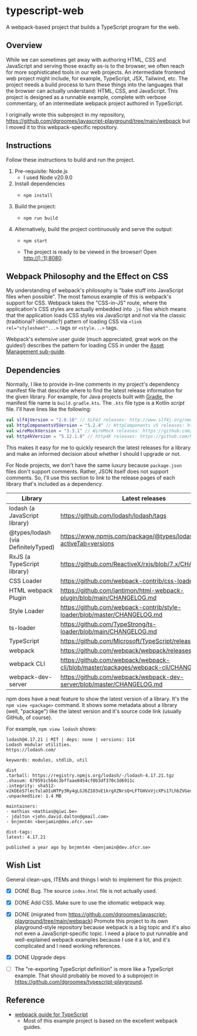 # typescript-web

A webpack-based project that builds a TypeScript program for the web.


## Overview

While we can sometimes get away with authoring HTML, CSS and JavaScript and serving those exactly as-is to the browser,
we often reach for more sophisticated tools in our web projects. An intermediate frontend web project might include, for
example, TypeScript, JSX, Tailwind, etc. The project needs a build process to turn these things into the languages that
the browser can actually understand: HTML, CSS, and JavaScript. This project is designed as a runnable example, complete
with verbose commentary, of an intermediate webpack project authored in TypeScript.

I originally wrote this subproject in my repository, <https://github.com/dgroomes/javascript-playground/tree/main/webpack>
but I moved it to this webpack-specific repository. 


## Instructions

Follow these instructions to build and run the project.

1. Pre-requisite: Node.js
    * I used Node v20.9.0
2. Install dependencies
   * ```shell
     npm install
     ```
3. Build the project:
   * ```shell
     npm run build
     ```
4. Alternatively, build the project continuously and serve the output:
   * ```shell
     npm start
     ```
   * The project is ready to be viewed in the browser! Open <http://[::1]:8080>.


## Webpack Philosophy and the Effect on CSS

My understanding of webpack's philosophy is "bake stuff into JavaScript files when possible". The most famous example of
this is webpack's support for CSS. Webpack takes the "CSS-in-JS" route, where the application's CSS styles are
actually embedded into `.js` files which means that the application loads CSS styles via JavaScript and not via the
classic (traditional? idiomatic?) pattern of loading CSS via `<link rel="stylesheet"...>` tags or `<style...>` tags.

Webpack's extensive user guide (much appreciated, great work on the guides!) describes the pattern for loading CSS in
under the [Asset Management sub-guide](https://webpack.js.org/guides/asset-management/#loading-css).


## Dependencies

Normally, I like to provide in-line comments in my project's dependency manifest file that describe where to find the
latest release information for the given library. For example, for Java projects built with [Gradle](https://gradle.org/),
the manifest file name is `build.gradle.kts`. The `.kts` file type is a Kotlin *script* file. I'll have lines like the
following:

```kotlin
val slf4jVersion = "2.0.10" // SLF4J releases: http://www.slf4j.org/news.html
val httpComponentsV5Version = "5.2.4" // HttpComponents v5 releases: https://hc.apache.org/news.html
val wireMockVersion = "3.3.1" // WireMock releases: https://github.com/tomakehurst/wiremock/tags
val http4kVersion = "5.12.1.0" // http4K releases: https://github.com/http4k/http4k/releases
```

This makes it easy for me to quickly research the latest releases for a library and make an informed decision about
whether I should I upgrade or not.

For Node projects, we don't have the same luxury because `package.json` files don't support comments. Rather, JSON itself
does not support comments. So, I'll use this section to link to the release pages of each library that's included as a
dependency.

| Library                             | Latest releases                                                                        |
|-------------------------------------|----------------------------------------------------------------------------------------|
| lodash (a JavaScript library)       | <https://github.com/lodash/lodash/tags>                                                |
| @types/lodash (via DefinitelyTyped) | <https://www.npmjs.com/package/@types/lodash?activeTab=versions>                       |
| RxJS (a TypeScript library)         | <https://github.com/ReactiveX/rxjs/blob/7.x/CHANGELOG.md>                              |
| CSS Loader                          | <https://github.com/webpack-contrib/css-loader/releases>                               |
| HTML webpack Plugin                 | <https://github.com/jantimon/html-webpack-plugin/blob/main/CHANGELOG.md>               |
| Style Loader                        | <https://github.com/webpack-contrib/style-loader/blob/master/CHANGELOG.md>             |
| ts-loader                           | <https://github.com/TypeStrong/ts-loader/blob/main/CHANGELOG.md>                       |
| TypeScript                          | <https://github.com/Microsoft/TypeScript/releases>                                     |
| webpack                             | <https://github.com/webpack/webpack/releases>                                          |
| webpack CLI                         | <https://github.com/webpack/webpack-cli/blob/master/packages/webpack-cli/CHANGELOG.md> |
| webpack-dev-server                  | <https://github.com/webpack/webpack-dev-server/blob/master/CHANGELOG.md>               |

npm does have a neat feature to show the latest version of a library. It's the `npm view <package>` command. It shows
some metadata about a library (well, "package") like the latest version and it's source code link (usually GitHub, of course). 

For example, `npm view lodash` shows:

```text
lodash@4.17.21 | MIT | deps: none | versions: 114
Lodash modular utilities.
https://lodash.com/

keywords: modules, stdlib, util

dist
.tarball: https://registry.npmjs.org/lodash/-/lodash-4.17.21.tgz
.shasum: 679591c564c3bffaae8454cf0b3df370c3d6911c
.integrity: sha512-v2kDEe57lecTulaDIuNTPy3Ry4gLGJ6Z1O3vE1krgXZNrsQ+LFTGHVxVjcXPs17LhbZVGedAJv8XZ1tvj5FvSg==
.unpackedSize: 1.4 MB

maintainers:
- mathias <mathias@qiwi.be>
- jdalton <john.david.dalton@gmail.com>
- bnjmnt4n <benjamin@dev.ofcr.se>

dist-tags:
latest: 4.17.21

published a year ago by bnjmnt4n <benjamin@dev.ofcr.se>
```


## Wish List

General clean-ups, ITEMs and things I wish to implement for this project:

* [x] DONE Bug. The source `index.html` file is not actually used.
* [x] DONE Add CSS. Make sure to use the idiomatic webpack way. 
* [x] DONE (migrated from <https://github.com/dgroomes/javascript-playground/tree/main/webpack>) Promote this project to its own playground-style repository because webpack is a big topic and it's also not even
  a JavaScript-specific topic. I need a place to put runnable and well-explained webpack examples because I use it a lot,
  and it's complicated and I need working references.
* [x] DONE Upgrade deps
* [ ] The "re-exporting TypeScript definition" is more like a TypeScript example. That should probably be moved to
  a subproject in <https://github.com/dgroomes/typescript-playground>.


## Reference 

* [webpack guide for TypeScript](https://webpack.js.org/guides/typescript/)
  * Most of this example project is based on the excellent webpack guides.
